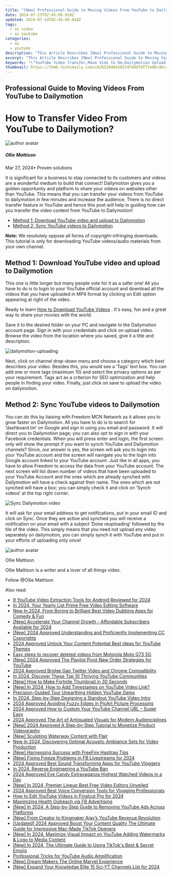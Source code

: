 ```yaml
---
title: "[New] Professional Guide to Moving Videos From YouTube to Dailymotion"
date: 2024-07-13T02:45:09.010Z
updated: 2024-07-14T02:45:09.010Z
tags:
  - ai video
  - ai youtube
categories:
  - ai
  - youtube
description: "This Article Describes [New] Professional Guide to Moving Videos From YouTube to Dailymotion"
excerpt: "This Article Describes [New] Professional Guide to Moving Videos From YouTube to Dailymotion"
keywords: "\"YouTube Video Transfer,Move Vids to Dm,Dailymotion Upload Guide,Video Migration Tips,Transitioning Videos Online,YouTube-Dm Sync Method,Direct Video Dm Upload\""
thumbnail: https://thmb.techidaily.com/c62b5284641027dfddd7dff7e86c9bcc06523e51b87668f0c388f2d39f0ecdca.jpg
---
```


## Professional Guide to Moving Videos From YouTube to Dailymotion

# How to Transfer Video From YouTube to Dailymotion?

![author avatar](https://images.wondershare.com/filmora/article-images/ollie-mattison.jpg)

##### Ollie Mattison

 Mar 27, 2024• Proven solutions

It is significant for a business to stay connected to its customers and videos are a wonderful medium to build that connect! Dailymotion gives you a golden opportunity and platform to share your videos on websites other than YouTube. This means that you can transfer your videos from YouTube to dailymotion in few minutes and increase the audience. There is no direct transfer feature in YouTube and hence this post will help in guiding how can you transfer the video content from YouTube to Dailymotion!

* [Method 1: Download YouTube video and upload to Dailymotion](#part1)
* [Method 2: Sync YouTube videos to Dailymotion](#part2)

**Note:** We resolutely oppose all forms of copyright-infringing downloads. This tutorial is only for downloading YouTube videos/audio materials from your own channel.

## Method 1: Download YouTube video and upload to Dailymotion

This one is little longer but many people vote for it as a safer one! All you have to do is to login to your YouTube official account and download all the videos that you have uploaded in MP4 format by clicking on Edit option appearing at right of the video.

Ready to learn [How to Download YouTube Videos](https://tools.techidaily.com/wondershare/filmora/download/) . It's easy, fun and a great way to share your movies with the world.

Save it to the desired folder on your PC and navigate to the Dailymotion account page. Sign in with your credentials and click on upload video. Browse the video from the location where you saved, give it a title and description.

![dailymotion-uploading](https://images.wondershare.com/filmora/article-images/dailymotion-uploading.jpg)

Next, click on channel drop-down menu and choose a category which best describes your video. Besides this, you would see a ‘Tags’ text box. You can add one or more tags (maximum 10) and select the privacy options as per your requirement. Tags act as a criterion for SEO optimization and help people in finding your video. Finally, just click on save to upload the video on dailymotion.

## Method 2: Sync YouTube videos to Dailymotion

You can do this by liaising with Freedom MCN Network as it allows you to grow faster on Dailymotion. All you have to do is to search for ‘dashboard.tm’ on Google and sign in using you email and password. It will direct you to Dailymotion page; you can also opt to sign in with your Facebook credentials. When you will press enter and login, the first screen only will show the prompt if you want to synch YouTube and Dailymotion channels? Since, our answer is yes, the screen will ask you to login into your YouTube account and the screen will navigate you to the login into Google account linked to your YouTube account. Just like in all apps, you have to allow Freedom to access the data from your YouTube account. The next screen will list down number of videos that have been uploaded to your YouTube Account and the ones which are already synched with Dailymotion will have a check against their name. The ones which are not synched will have a box; you can simply check it and click on ‘Synch videos’ at the top right corner.

![Sync Dailymotion video](https://images.wondershare.com/filmora/article-images/sync-dailymotion-video.jpg)

It will ask for your email address to get notifications, put in your email ID and click on Sync. Once they are active and synched you will receive a notification on your email with a subject ‘Done reuploading’ followed by the tile of the video. This simply means that you need not upload any video separately on dailymotion, you can simply synch it with YouTube and put in your efforts of uploading only once!

![author avatar](https://images.wondershare.com/filmora/article-images/ollie-mattison.jpg)

Ollie Mattison

Ollie Mattison is a writer and a lover of all things video.

Follow @Ollie Mattison


<ins class="adsbygoogle"
     style="display:block"
     data-ad-format="autorelaxed"
     data-ad-client="ca-pub-7571918770474297"
     data-ad-slot="1223367746"></ins>



<ins class="adsbygoogle"
     style="display:block"
     data-ad-client="ca-pub-7571918770474297"
     data-ad-slot="8358498916"
     data-ad-format="auto"
     data-full-width-responsive="true"></ins>



<span class="atpl-alsoreadstyle">Also read:</span>
<div><ul>
<li><a href="https://youtube-data.techidaily.com/tube-video-extraction-tools-for-android-reviewed-for-2024/"><u>9 YouTube Video Extraction Tools for Android Reviewed for 2024</u></a></li>
<li><a href="https://youtube-data.techidaily.com/24-your-yearly-list-prime-free-video-editing-software/"><u>In 2024, Your Yearly List  Prime Free Video Editing Software</u></a></li>
<li><a href="https://video-ai-editor.techidaily.com/new-in-2024-from-boring-to-brilliant-best-video-dubbing-apps-for-comedy-and-fun/"><u>New In 2024, From Boring to Brilliant Best Video Dubbing Apps for Comedy & Fun</u></a></li>
<li><a href="https://youtube-data.techidaily.com/ccelerate-your-channel-growth-affordable-subscribers-available-for-2024/"><u>[New] Accelerate Your Channel Growth - Affordable Subscribers Available for 2024</u></a></li>
<li><a href="https://youtube-data.techidaily.com/024-approved-understanding-and-proficiently-implementing-cc-copyrights/"><u>[New] 2024 Approved  Understanding and Proficiently Implementing CC Copyrights</u></a></li>
<li><a href="https://youtube-stream.techidaily.com/2024-approved-unlock-your-content-potential-best-ideas-for-youtube-themes/"><u>2024 Approved  Unlock Your Content Potential  Best Ideas for YouTube Themes</u></a></li>
<li><a href="https://phone-solutions.techidaily.com/easy-steps-to-recover-deleted-videos-from-motorola-moto-g73-5g-by-fonelab-android-recover-video/"><u>Easy steps to recover deleted videos from Motorola Moto G73 5G</u></a></li>
<li><a href="https://youtube-data.techidaily.com/024-approved-the-playlist-pivot-new-order-strategies-for-youtube/"><u>[New] 2024 Approved  The Playlist Pivot  New Order Strategies for YouTube</u></a></li>
<li><a href="https://twitter-videos.techidaily.com/2024-approved-bridge-gap-twitter-video-and-chrome-compatibility/"><u>2024 Approved  Bridge Gap  Twitter Video and Chrome Compatibility</u></a></li>
<li><a href="https://youtube-videos.techidaily.com/in-2024-discover-these-top-10-thriving-youtube-communities/"><u>In 2024, Discover These Top 10 Thriving YouTube Communities</u></a></li>
<li><a href="https://youtube-data.techidaily.com/ow-to-make-fortnite-thumbnail-in-30-seconds/"><u>[New] How to Make Fortnite Thumbnail in 30 Seconds</u></a></li>
<li><a href="https://youtube-data.techidaily.com/n-2024-how-to-add-timestamps-on-youtube-video-link/"><u>[New] In 2024, How to Add Timestamps on YouTube Video Link?</u></a></li>
<li><a href="https://youtube-data.techidaily.com/sion-guided-tour-unearthing-hidden-youtube-gems/"><u>Precision-Guided Tour  Unearthing Hidden YouTube Gems</u></a></li>
<li><a href="https://youtube-data.techidaily.com/24-step-by-step-designing-a-standout-youtube-video-intro/"><u>In 2024, Step-by-Step  Designing a Standout YouTube Video Intro</u></a></li>
<li><a href="https://extra-lessons.techidaily.com/2024-approved-avoiding-fuzzy-edges-in-picart-picture-processing/"><u>2024 Approved  Avoiding Fuzzy Edges in PicArt Picture Processing</u></a></li>
<li><a href="https://youtube-help.techidaily.com/2024-approved-how-to-custom-your-youtube-channel-url-super-easy/"><u>2024 Approved  How to Custom Your YouTube Channel URL – Super Easy</u></a></li>
<li><a href="https://youtube-data.techidaily.com/approved-the-art-of-antiquated-visuals-for-modern-audienciplines/"><u>2024 Approved  The Art of Antiquated Visuals for Modern Audienciplines</u></a></li>
<li><a href="https://youtube-data.techidaily.com/024-approved-a-step-by-step-tutorial-to-monetize-product-videography/"><u>[New] 2024 Approved  A Step-by-Step Tutorial to Monetize Product Videography</u></a></li>
<li><a href="https://youtube-data.techidaily.com/culpting-waterway-content-with-flair/"><u>[New] Sculpting Waterway Content with Flair</u></a></li>
<li><a href="https://audio-shaping.techidaily.com/new-in-2024-discovering-optimal-acoustic-ambiance-sets-for-video-production/"><u>New In 2024, Discovering Optimal Acoustic Ambiance Sets for Video Production</u></a></li>
<li><a href="https://youtube-stream.techidaily.com/new-harnessing-success-with-freefire-hashtag-tips/"><u>[New] Harnessing Success with FreeFire Hashtag Tips</u></a></li>
<li><a href="https://facebook-video-content.techidaily.com/new-fixing-freeze-problems-in-fb-livestreams-for-2024/"><u>[New] Fixing Freeze Problems in FB Livestreams for 2024</u></a></li>
<li><a href="https://youtube-data.techidaily.com/approved-best-sound-transforming-apps-for-youtube-vloggers/"><u>2024 Approved  Best Sound Transforming Apps for YouTube Vloggers</u></a></li>
<li><a href="https://youtube-data.techidaily.com/24-reverse-engineering-a-youtube-ban/"><u>In 2024, Reverse Engineering a YouTube Ban</u></a></li>
<li><a href="https://youtube-stream.techidaily.com/2024-approved-eye-candy-extravaganza-highest-watched-videos-in-a-day/"><u>2024 Approved  Eye Candy Extravaganza  Highest Watched Videos in a Day</u></a></li>
<li><a href="https://youtube-data.techidaily.com/n-2024-premier-lineup-best-free-video-editors-unveiled/"><u>[New] In 2024, Premier Lineup  Best Free Video Editors Unveiled</u></a></li>
<li><a href="https://youtube-data.techidaily.com/approved-best-voice-conversion-tools-for-vlogging-professionals/"><u>2024 Approved  Best Voice Conversion Tools for Vlogging Professionals</u></a></li>
<li><a href="https://youtube-data.techidaily.com/o-edit-youtube-videos-in-finalcut-pro-for-2024/"><u>How to Edit YouTube Videos in Finalcut Pro for 2024</u></a></li>
<li><a href="https://extra-hints.techidaily.com/maximizing-health-outreach-via-fb-advertising/"><u>Maximizing Health Outreach via FB Advertising</u></a></li>
<li><a href="https://facebook-video-share.techidaily.com/new-in-2024-a-step-by-step-guide-to-removing-youtube-ads-across-platforms/"><u>[New] In 2024, A Step-by-Step Guide to Removing YouTube Ads Across Platforms</u></a></li>
<li><a href="https://youtube-data.techidaily.com/rom-creator-to-kingmaker-ajays-youtube-revenue-revolution/"><u>[New] From Creator to Kingmaker  Ajay’s YouTube Revenue Revolution</u></a></li>
<li><a href="https://tiktok-video-files.techidaily.com/updated-2024-approved-boost-your-content-quality-the-ultimate-guide-for-impressive-mac-made-tiktok-openers/"><u>[Updated] 2024 Approved  Boost Your Content Quality  The Ultimate Guide for Impressive Mac-Made TikTok Openers</u></a></li>
<li><a href="https://youtube-data.techidaily.com/n-2024-maximize-visual-impact-on-youtube-adding-watermarks-and-logo-to-media-content/"><u>[New] In 2024, Maximize Visual Impact on YouTube  Adding Watermarks & Logo to Media Content</u></a></li>
<li><a href="https://tiktok-video-recordings.techidaily.com/new-in-2024-the-ultimate-guide-to-using-tiktoks-best-and-secret-emojis/"><u>[New] In 2024, The Ultimate Guide to Using TikTok's Best & Secret Emojis</u></a></li>
<li><a href="https://youtube-data.techidaily.com/ssional-tricks-for-youtube-audio-amplification/"><u>Professional Tricks for YouTube Audio Amplification</u></a></li>
<li><a href="https://youtube-data.techidaily.com/ream-makers-the-online-marvel-experience/"><u>[New] Dream Makers  The Online Marvel Experience</u></a></li>
<li><a href="https://youtube-data.techidaily.com/xpand-your-knowledge-elite-15-sci-yt-channels-list-for-2024/"><u>[New] Expand Your Knowledge  Elite 15 Sci-YT Channels List for 2024</u></a></li>
</ul></div>

